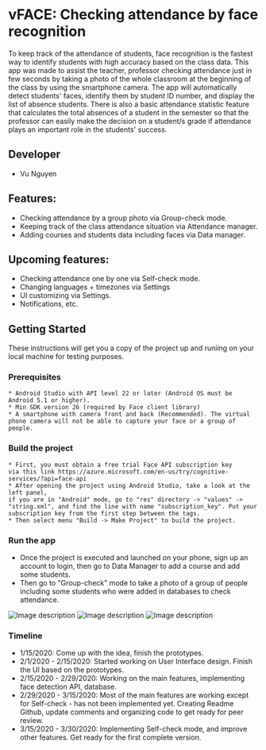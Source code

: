 # vFACE: Checking attendance by face recognition

To keep track of the attendance of students, face recognition is the fastest way to identify students with high accuracy based on the class data. This app was made to assist the teacher, professor checking attendance just in few seconds by taking a photo of the whole classroom at the beginning of the class by using the smartphone camera. The app will automatically detect students' faces, identify them by student ID number, and display the list of absence students. There is also a basic attendance statistic feature that calculates the total absences of a student in the semester so that the professor can easily make the decision on a student/s grade if attendance plays an important role in the students' success.

## Developer
* Vu Nguyen

## Features:
* Checking attendance by a group photo via Group-check mode.
* Keeping track of the class attendance situation via Attendance manager.
* Adding courses and students data including faces via Data manager.

## Upcoming features:
* Checking attendance one by one via Self-check mode.
* Changing languages + timezones via Settings
* UI customizing via Settings.
* Notifications, etc.

## Getting Started
These instructions will get you a copy of the project up and runiing on your local machine for testing purposes.
### Prerequisites
```
* Android Studio with API level 22 or later (Android OS must be Android 5.1 or higher).
* Min SDK version 26 (required by Face client library)
* A smartphone with camera front and back (Recommended). The virtual phone camera will not be able to capture your face or a group of people.
```
### Build the project
```
* First, you must obtain a free trial Face API subscription key 
via this link https://azure.microsoft.com/en-us/try/cognitive-services/?api=face-api
* After opening the project using Android Studio, take a look at the left panel, 
if you are in "Android" mode, go to "res" directory -> "values" -> "string.xml", and find the line with name "subscription_key". Put your subscription key from the first step between the tags.
* Then select menu "Build -> Make Project" to build the project.
```
### Run the app
* Once the project is executed and launched on your phone, sign up an account to login, then go to Data Manager to add a course and add some students.
* Then go to "Group-check" mode to take a photo of a group of people including some students who were added in databases to check attendance.

![Image description](https://i.ibb.co/42bKRmX/Screenshot-2020-03-16-14-15-00-127-com-example-vface.jpg) 
![Image description](https://i.ibb.co/VpY8W3r/Screenshot-2020-03-16-13-57-04-852-com-example-vface.jpg) 
![Image description](https://i.ibb.co/Hn2RDZ3/Screenshot-2020-03-16-13-56-43-653-com-example-vface.jpg)
### Timeline
 * 1/15/2020: Come up with the idea, finish the prototypes.
 * 2/1/2020 - 2/15/2020: Started working on User Interface design. Finish the UI based on the prototypes.
 * 2/15/2020 - 2/29/2020: Working on the main features, implementing face detection API, database.
 * 2/29/2020 - 3/15/2020: Most of the main features are working except for Self-check - has not been implemented yet.
 Creating Readme Github, update comments and organizing code to get ready for peer review.
 * 3/15/2020 - 3/30/2020: Implementing Self-check mode, and improve other features. Get ready for the first complete version.
